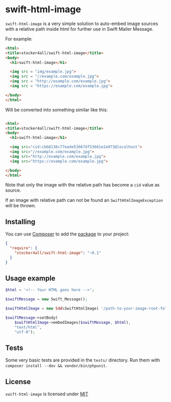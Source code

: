 # swift-html-image

`swift-html-image` is a very simple solution to auto-embed image sources with a relative path inside html for further use in Swift Mailer Message.

For example:

```html
<html>
<title>stocker4all/swift-html-image</title>
<body>
  <h1>swift-html-image</h1>

  <img src = "img/example.jpg">
  <img src = "//example.com/example.jpg">
  <img src = "http://example.com/example.jpg">
  <img src = "https://example.com/example.jpg">

</body>
</html>
```

Will be converted into something similar like this:

```html

<html>
<title>stocker4all/swift-html-image</title>
<body>
  <h1>swift-html-image</h1>

  <img src="cid:cbb8136c77eade53667df53661e2a973@localhost">
  <img src="//example.com/example.jpg">
  <img src="http://example.com/example.jpg">
  <img src="https://example.com/example.jpg">

</body>
</html>
```

Note that only the image with the relative path has become a `cid` value as source.

If an image with relative path can not be found an `SwiftHtmlImageException` will be thrown.

## Installing

You can use [Composer](http://getcomposer.org/) to add the [package](https://packagist.org/packages/stocker4all/swift-html-image) to your project:

```json
{
  "require": {
    "stocker4all/swift-html-image": "~0.1"
  }
}
```

## Usage example

```php
$html = '<!-- Your HTML goes here -->';

$swiftMessage = new Swift_Message();

$swiftHtmlImage = new S4A\SwiftHtmlImage( '/path-to-your-image-root-folder' );

$swiftMessage->setBody(
    $swiftHtmlImage->embedImages($swiftMessage, $html),
    "text/html",
    "utf-8");
```

## Tests

Some very basic tests are provided in the `tests/` directory. Run them with `composer install --dev && vendor/bin/phpunit`.

## License

`swift-html-image` is licensed under [MIT](LICENSE.md)
